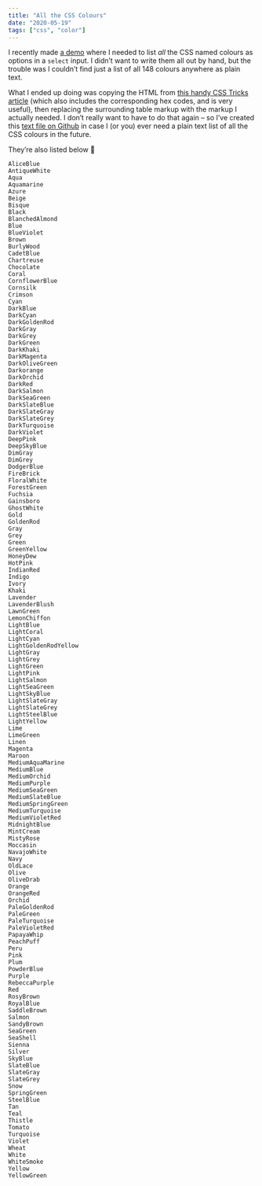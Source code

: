 ```yaml
---
title: "All the CSS Colours"
date: "2020-05-19"
tags: ["css", "color"]
---
```


I recently made [a demo](https://codepen.io/michellebarker/full/mdezJwG) where I needed to list _all_ the CSS named colours as options in a `select` input. I didn’t want to write them all out by hand, but the trouble was I couldn’t find just a list of all 148 colours anywhere as plain text.

What I ended up doing was copying the HTML from [this handy CSS Tricks article](https://css-tricks.com/snippets/css/named-colors-and-hex-equivalents/) (which also includes the corresponding hex codes, and is very useful), then replacing the surrounding table markup with the markup I actually needed. I don’t really want to have to do that again – so I’ve created this [text file on Github](https://gist.github.com/mbarker84/e839c545539a043d2454a5a4fef61acb#file-all-css-named-colors-txt-L24) in case I (or you) ever need a plain text list of all the CSS colours in the future.

They’re also listed below 🙂

```
AliceBlue
AntiqueWhite
Aqua
Aquamarine
Azure
Beige
Bisque
Black
BlanchedAlmond
Blue
BlueViolet
Brown
BurlyWood
CadetBlue
Chartreuse
Chocolate
Coral
CornflowerBlue
Cornsilk
Crimson
Cyan
DarkBlue
DarkCyan
DarkGoldenRod
DarkGray
DarkGrey
DarkGreen
DarkKhaki
DarkMagenta
DarkOliveGreen
Darkorange
DarkOrchid
DarkRed
DarkSalmon
DarkSeaGreen
DarkSlateBlue
DarkSlateGray
DarkSlateGrey
DarkTurquoise
DarkViolet
DeepPink
DeepSkyBlue
DimGray
DimGrey
DodgerBlue
FireBrick
FloralWhite
ForestGreen
Fuchsia
Gainsboro
GhostWhite
Gold
GoldenRod
Gray
Grey
Green
GreenYellow
HoneyDew
HotPink
IndianRed
Indigo
Ivory
Khaki
Lavender
LavenderBlush
LawnGreen
LemonChiffon
LightBlue
LightCoral
LightCyan
LightGoldenRodYellow
LightGray
LightGrey
LightGreen
LightPink
LightSalmon
LightSeaGreen
LightSkyBlue
LightSlateGray
LightSlateGrey
LightSteelBlue
LightYellow
Lime
LimeGreen
Linen
Magenta
Maroon
MediumAquaMarine
MediumBlue
MediumOrchid
MediumPurple
MediumSeaGreen
MediumSlateBlue
MediumSpringGreen
MediumTurquoise
MediumVioletRed
MidnightBlue
MintCream
MistyRose
Moccasin
NavajoWhite
Navy
OldLace
Olive
OliveDrab
Orange
OrangeRed
Orchid
PaleGoldenRod
PaleGreen
PaleTurquoise
PaleVioletRed
PapayaWhip
PeachPuff
Peru
Pink
Plum
PowderBlue
Purple
RebeccaPurple
Red
RosyBrown
RoyalBlue
SaddleBrown
Salmon
SandyBrown
SeaGreen
SeaShell
Sienna
Silver
SkyBlue
SlateBlue
SlateGray
SlateGrey
Snow
SpringGreen
SteelBlue
Tan
Teal
Thistle
Tomato
Turquoise
Violet
Wheat
White
WhiteSmoke
Yellow
YellowGreen
```
